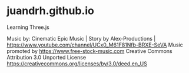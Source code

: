 # juandrh.github.io
Learning Three.js


Music by:
Cinematic Epic Music | Story by Alex-Productions | https://www.youtube.com/channel/UCx0_M61F81Nfb-BRXE-SeVA
Music promoted by https://www.free-stock-music.com
Creative Commons Attribution 3.0 Unported License
https://creativecommons.org/licenses/by/3.0/deed.en_US
